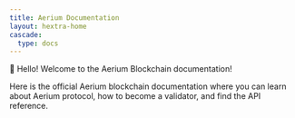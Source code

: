 ```yaml
---
title: Aerium Documentation
layout: hextra-home
cascade:
  type: docs
---
```


👋 Hello! Welcome to the Aerium Blockchain documentation!

Here is the official Aerium blockchain documentation where you can learn about Aerium protocol,
how to become a validator, and find the API reference.

